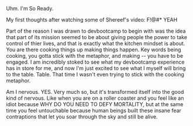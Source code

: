 
Uhm. I'm So Ready. 

My first thoughts after watching some of Shereef's video: F!@#* YEAH

Part of the reason I was drawn to devbootcamp to begin with was the idea that part of its mission seemed to be about giving people the power to take control of thier lives, and that is exactly what the kitchen mindset is about. You are there cooking things up making things happen. Key words being cooking, you gotta stick with the metaphor, and making -- you have to be engaged. I am incredibly stoked to see what my devbootcamp experience has in store for me, and now I'm just excited to see what I myself will bring to the table. Table. That time I wasn't even trying to stick with the cooking metaphor. 

Am I nervous. YES. Very much so, but it's transformed itself into the good kind of nervous. Like when you are on a roller coaster and you feel like an idiot because WHY DO YOU NEED TO DEFY MORTALITY, but at the same time you feel untouchable because human beings built these insane fear contraptions that let you soar through the sky and still be alive. 
